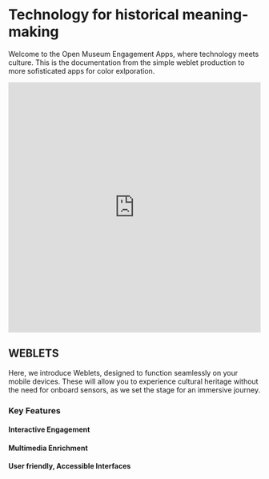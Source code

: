 # Technology for historical meaning-making
Welcome to the Open Museum Engagement Apps, where technology meets culture. This is the documentation from the simple weblet production to more sofisticated apps for color exlporation.

<iframe frameborder="0" class="juxtapose" width="100%" height="500" src="https://cdn.knightlab.com/libs/juxtapose/latest/embed/index.html?uid=3cedb390-5ecf-11ee-b5be-6595d9b17862"></iframe>


## WEBLETS
Here, we introduce Weblets, designed to function seamlessly on your mobile devices. These will allow you to experience cultural heritage without the need for onboard sensors, as we set the stage for an immersive journey.

### Key Features
#### Interactive Engagement
#### Multimedia Enrichment
#### User friendly, Accessible Interfaces

